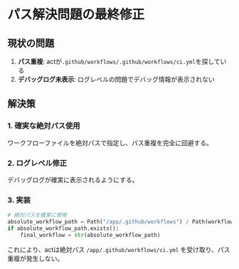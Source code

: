 # パス解決問題の最終修正

## 現状の問題

1. **パス重複**: actが`.github/workflows/.github/workflows/ci.yml`を探している
2. **デバッグログ未表示**: ログレベルの問題でデバッグ情報が表示されない

## 解決策

### 1. 確実な絶対パス使用
ワークフローファイルを絶対パスで指定し、パス重複を完全に回避する。

### 2. ログレベル修正
デバッグログが確実に表示されるようにする。

### 3. 実装

```python
# 絶対パスを確実に使用
absolute_workflow_path = Path("/app/.github/workflows") / Path(workflow_file).name
if absolute_workflow_path.exists():
    final_workflow = str(absolute_workflow_path)
```

これにより、actは絶対パス `/app/.github/workflows/ci.yml` を受け取り、パス重複が発生しない。
